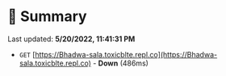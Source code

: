 # 📖 Summary
Last updated: **5/20/2022, 11:41:31 PM**

- `GET` [https://Bhadwa-sala.toxicblte.repl.co](https://Bhadwa-sala.toxicblte.repl.co) - **Down** (486ms)
